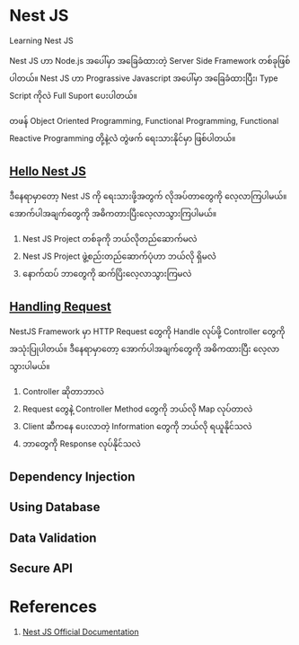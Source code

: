 # Nest JS
Learning Nest JS 

Nest JS ဟာ Node.js အပေါ်မှာ အခြေခံထားတဲ့ Server Side Framework တစ်ခုဖြစ်ပါတယ်။ 
Nest JS ဟာ Prograssive Javascript အပေါ်မှာ အခြေခံထားပြီး၊ Type Script ကိုလဲ Full Suport ပေးပါတယ်။ 

တဖန် Object Oriented Programming, Functional Programming, Functional Reactive Programming တို့နဲ့လဲဲ တွဲဖက် ရေးသားနိုင်မှာ ဖြစ်ပါတယ်။

## [Hello Nest JS](https://github.com/minlwin/learn_nest_js/tree/master/01.hello-nest-js)

ဒီနေရာမှာတော့ Nest JS ကို ရေးသားဖို့အတွက် လိုအပ်တာတွေကို လေ့လာကြပါမယ်။ အောက်ပါအချက်တွေကို အဓိကတားပြီးလေ့လာသွားကြပါမယ်။
1. Nest JS Project တစ်ခုကို ဘယ်လိုတည်ဆောက်မလဲ
2. Nest JS Project ဖွဲ့စည်းတည်ဆောက်ပုံဟာ ဘယ်လို ရှိမလဲဲ
3. နောက်ထပ် ဘာတွေကို ဆက်ပြိးလေ့လာသွားကြမလဲ 

## [Handling Request](02.handling-request)

NestJS Framework မှာ HTTP Request တွေကို Handle လုပ်ဖို့ Controller တွေကို အသုံးပြုပါတယ်။ ဒီနေရာမှာတော့ အောက်ပါအချက်တွေကို အဓိကထားပြီး လေ့လာသွားပါမယ်။

1. Controller ဆိုတာဘာလဲ
2. Request တွေနဲဲ့ Controller Method တွေကို ဘယ်လို Map လုပ်တာလဲ
3. Client ဆီကနေ ပေးလာတဲ့ Information တွေကို ဘယ်လို ရယူနိုင်သလဲ
4. ဘာတွေကို Response လုပ်နိုင်သလဲ

## Dependency Injection

## Using Database

## Data Validation

## Secure API

# References

1. [Nest JS Official Documentation](https://docs.nestjs.com/)
